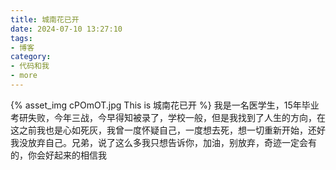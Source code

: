 ```yaml
---
title: 城南花已开
date: 2024-07-10 13:27:10
tags:
- 博客
category:
- 代码和我
- more
---
```

{% asset_img cPOmOT.jpg This is 城南花已开 %}
我是一名医学生，15年毕业考研失败，今年三战，今早得知被录了，学校一般，但是我找到了人生的方向，在这之前我也是心如死灰，我曾一度怀疑自己，一度想去死，想一切重新开始，还好我没放弃自己。兄弟，说了这么多我只想告诉你，加油，别放弃，奇迹一定会有的，你会好起来的相信我